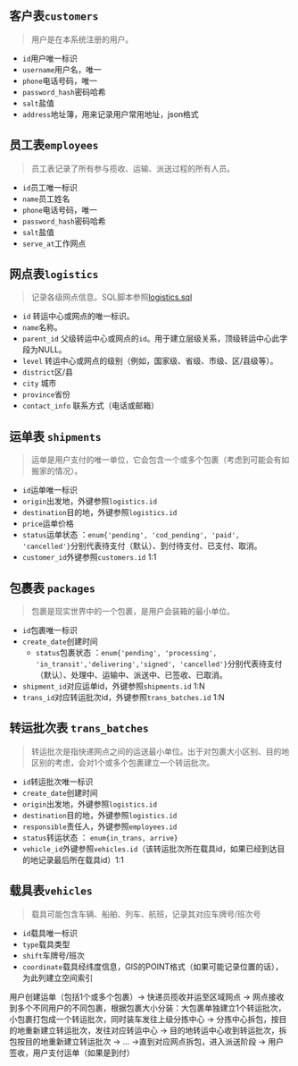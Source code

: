 ## 客户表`customers`

> 用户是在本系统注册的用户。

* `id`用户唯一标识
* `username`用户名，唯一
* `phone`电话号码，唯一
* `password_hash`密码哈希
* `salt`盐值
* `address`地址簿，用来记录用户常用地址，json格式

## 员工表`employees`

> 员工表记录了所有参与揽收、运输、派送过程的所有人员。

* `id`员工唯一标识
* `name`员工姓名
* `phone`电话号码，唯一
* `password_hash`密码哈希
* `salt`盐值
* `serve_at`工作网点

## 网点表`logistics`

> 记录各级网点信息。SQL脚本参照[logistics.sql](./logistics.sql)

- `id`  转运中心或网点的唯一标识。
- `name`名称。
- `parent_id` 父级转运中心或网点的`id`。用于建立层级关系，顶级转运中心此字段为NULL。
- `level` 转运中心或网点的级别（例如，国家级、省级、市级、区/县级等）。
- `district`区/县
- `city` 城市
- `province`省份
- `contact_info` 联系方式（电话或邮箱）

## 运单表 `shipments`

> 运单是用户支付的唯一单位，它会包含一个或多个包裹（考虑到可能会有如搬家的情况）。

* `id`运单唯一标识
* `origin`出发地，外键参照`logistics.id`
* `destination`目的地，外键参照`logistics.id`
* `price`运单价格
* `status`运单状态 ：`enum{'pending', 'cod_pending', 'paid', 'cancelled'}`分别代表待支付（默认）、到付待支付、已支付、取消。
* `customer_id`外键参照`customers.id` 1:1

## 包裹表 `packages`

> 包裹是现实世界中的一个包裹，是用户会装箱的最小单位。

* `id`包裹唯一标识
* `create_date`创建时间
  * `status`包裹状态 ：`enum{'pending', 'processing', 'in_transit','delivering','signed', 'cancelled'}`分别代表待支付（默认）、处理中、运输中、派送中、已签收、已取消。
* `shipment_id`对应运单id，外键参照`shipments.id` 1:N
* `trans_id`对应转运批次id，外键参照`trans_batches.id` 1:N

## 转运批次表 `trans_batches`

> 转运批次是指快递网点之间的运送最小单位。出于对包裹大小区别、目的地区别的考虑，会对1个或多个包裹建立一个转运批次。

* `id`转运批次唯一标识
* `create_date`创建时间
* `origin`出发地，外键参照`logistics.id`
* `destination`目的地，外键参照`logistics.id`
* `responsible`责任人，外键参照`employees.id`
* `status`转运状态 ： `enum{in_trans, arrive}`
* `vehicle_id`外键参照`vehicles.id`（该转运批次所在载具id，如果已经到达目的地记录最后所在载具id）1:1

## 载具表`vehicles`

> 载具可能包含车辆、船舶、列车、航班，记录其对应车牌号/班次号

* `id`载具唯一标识
* `type`载具类型
* `shift`车牌号/班次
* `coordinate`载具经纬度信息，GIS的POINT格式（如果可能记录位置的话），为此列建立空间索引

用户创建运单（包括1个或多个包裹）-> 快递员揽收并运至区域网点 -> 网点接收到多个不同用户的不同包裹，根据包裹大小分装：大包裹单独建立1个转运批次，小包裹打包成一个转运批次，同时装车发往上级分拣中心 -> 分拣中心拆包，按目的地重新建立转运批次，发往对应转运中心 -> 目的地转运中心收到转运批次，拆包按目的地重新建立转运批次 -> ... ->直到对应网点拆包，进入派送阶段 -> 用户签收，用户支付运单（如果是到付）